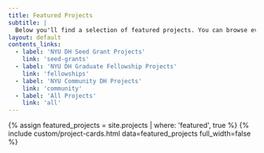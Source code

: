 ```yaml
---
title: Featured Projects
subtitle: |
  Below you'll find a selection of featured projects. You can browse even more projects by category using the quick links.
layout: default
contents_links:
  - label: 'NYU DH Seed Grant Projects'
    link: 'seed-grants'
  - label: 'NYU DH Graduate Fellowship Projects'
    link: 'fellowships'
  - label: 'NYU Community DH Projects'
    link: 'community'
  - label: 'All Projects'
    link: 'all'
---
```

{% assign featured_projects = site.projects | where: 'featured', true %}
{% include custom/project-cards.html data=featured_projects full_width=false %}
